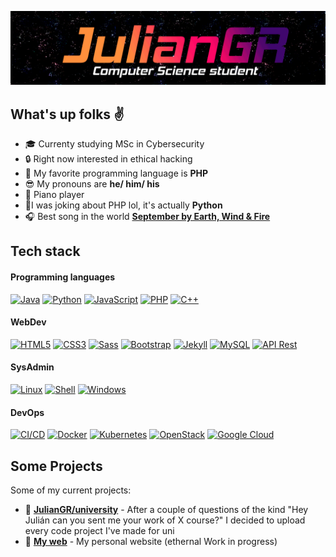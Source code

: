 [![Header](https://raw.githubusercontent.com/JulianGR/JulianGR/main/gif_banner.gif)](https://juliangr.github.io/)
<!-- If you want the template for my gif, email me! -->


## What's up folks :v:
 
- :mortar_board: Currenty studying MSc in Cybersecurity
- :lock: Right now interested in ethical hacking 
- :floppy_disk: My favorite programming language is **PHP**
- :sunglasses: My pronouns are **he/ him/ his**
- :musical_keyboard: Piano player
- :snake:I was joking about PHP lol, it's actually **Python**
- :headphones: Best song in the world [**September by Earth, Wind & Fire**](https://www.youtube.com/watch?v=Gs069dndIYk)



## Tech stack

#### Programming languages

[![Java](https://img.shields.io/badge/Java-ff6600?&style=for-the-badge&logo=Java&logoColor=white)](https://en.wikipedia.org/wiki/Java_(programming_language))
[![Python](https://img.shields.io/badge/Python-4584b6?&style=for-the-badge&logo=python&logoColor=white)](https://en.wikipedia.org/wiki/Python_(programming_language))
[![JavaScript](https://img.shields.io/badge/JavaScript-f7df1e?&style=for-the-badge&logo=JavaScript&logoColor=ddc508)](https://en.wikipedia.org/wiki/JavaScript)
[![PHP](https://img.shields.io/badge/PHP-8892be?&style=for-the-badge&logo=PHP&logoColor=white)](https://en.wikipedia.org/wiki/PHP)
[![C++](https://img.shields.io/badge/C++-0077c8?&style=for-the-badge&logo=c%2b%2b&logoColor=white)](https://en.wikipedia.org/wiki/C%2B%2B)



#### WebDev
[![HTML5](https://img.shields.io/badge/html5-e34f26.svg?&style=for-the-badge&logo=html5&logoColor=white)](https://en.wikipedia.org/wiki/HTML)
[![CSS3](https://img.shields.io/badge/CSS3-000000?&logo=css3&style=for-the-badge&logoColor=white)](https://en.wikipedia.org/wiki/CSS)
[![Sass](https://img.shields.io/badge/sass-da1884.svg?&style=for-the-badge&logo=sass&logoColor=white)](https://en.wikipedia.org/wiki/Sass_(stylesheet_language))
[![Bootstrap](https://img.shields.io/badge/Bootstrap-511378.svg?&style=for-the-badge&logo=bootstrap&logoColor=white)](https://getbootstrap.com/)
[![Jekyll](https://img.shields.io/badge/Jekyll-f44321.svg?&style=for-the-badge&logo=jekyll&logoColor=white)](https://jekyllrb.com/)
[![MySQL](https://img.shields.io/badge/MySQL-00758f.svg?&style=for-the-badge&logo=mysql&logoColor=white)](https://www.mysql.com/)
[![API Rest](https://img.shields.io/badge/API%20rest-000000.svg?&style=for-the-badge&logo=openapi%20initiative&logoColor=white)](https://en.wikipedia.org/wiki/Representational_state_transfer)


#### SysAdmin
[![Linux](https://img.shields.io/badge/Linux-333333?&style=for-the-badge&logo=Linux&logoColor=white)](https://es.wikipedia.org/wiki/GNU/Linux)
[![Shell](https://img.shields.io/badge/shell-000000.svg?&style=for-the-badge&logo=gnu%20bash&logoColor=white)](https://es.wikipedia.org/wiki/Bash)
[![Windows](https://img.shields.io/badge/windows-0078d7.svg?&style=for-the-badge&logo=windows&logoColor=white)](https://es.wikipedia.org/wiki/Microsoft_Windows)


#### DevOps
[![CI/CD](https://img.shields.io/badge/CI%2FCD-000?&style=for-the-badge&logo=CircleCI&logoColor=white)](https://en.wikipedia.org/wiki/Continuous_integration)
[![Docker](https://img.shields.io/badge/Docker-0db7ed?&style=for-the-badge&logo=Docker&logoColor=white)](https://www.docker.com/)
[![Kubernetes](https://img.shields.io/badge/Kubernetes-037ef3?&&style=for-the-badge&logo=Kubernetes&logoColor=white)](https://kubernetes.io/)
[![OpenStack](https://img.shields.io/badge/OpenStack-cc0f16.svg?&style=for-the-badge&logo=openstack&logoColor=white)](https://www.openstack.org/)
[![Google Cloud](https://img.shields.io/badge/Google%20Cloud-4285f4.svg?&style=for-the-badge&logo=google%20cloud&logoColor=white)](https://cloud.google.com/)


## Some Projects
Some of my current projects:

- :balloon: [**JulianGR/university**](https://github.com/JulianGR/university) - After a couple of questions of the kind "Hey Julián can you sent me your work of X course?" I decided to upload every code project I've made for uni
- :calling: [**My web**](https://github.com/JulianGR/JulianGR.github.io) - My personal website (ethernal Work in progress)


